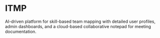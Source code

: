 # ITMP
AI-driven platform for skill-based team mapping with detailed user profiles, admin dashboards, and a cloud-based collaborative notepad for meeting documentation.
